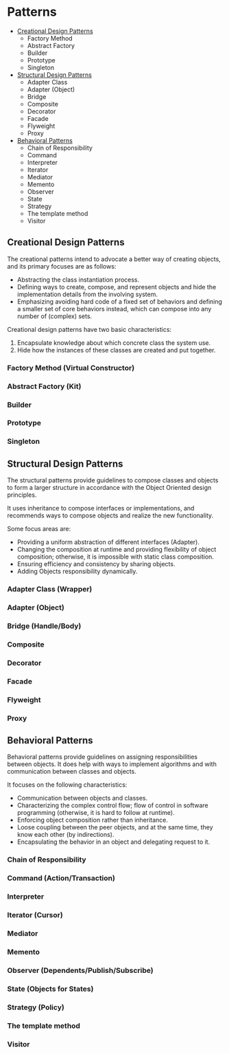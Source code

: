 # Patterns

* [Creational Design Patterns](#creational-design-patterns)
    * Factory Method
    * Abstract Factory
    * Builder
    * Prototype
    * Singleton
* [Structural Design Patterns](#structural-design-patterns)
    * Adapter Class
    * Adapter (Object)
    * Bridge
    * Composite
    * Decorator
    * Facade
    * Flyweight
    * Proxy
* [Behavioral Patterns](#behavioral-patterns)
    * Chain of Responsibility
    * Command
    * Interpreter
    * Iterator
    * Mediator
    * Memento
    * Observer
    * State
    * Strategy
    * The template method
    * Visitor

## Creational Design Patterns

The creational patterns intend to advocate a better way 
of creating objects, and its primary focuses are as 
follows:

* Abstracting the class instantiation process.
* Defining ways to create, compose, and represent objects 
and hide the implementation details from the involving 
system.
* Emphasizing avoiding hard code of a fixed set of 
behaviors and defining a smaller set of core behaviors 
instead, which can compose into any number of (complex) 
sets.

Creational design patterns have two basic characteristics:

1. Encapsulate knowledge about which concrete class the 
system use.
2. Hide how the instances of these classes are created 
and put together.

### Factory Method (Virtual Constructor)

### Abstract Factory (Kit)

### Builder

### Prototype

### Singleton

## Structural Design Patterns

The structural patterns provide guidelines to compose 
classes and objects to form a larger structure in 
accordance with the Object Oriented design principles.

It uses inheritance to compose interfaces or 
implementations, and recommends ways to compose objects 
and realize the new functionality.

Some focus areas are:

* Providing a uniform abstraction of different interfaces 
(Adapter).
* Changing the composition at runtime and providing 
flexibility of object composition; otherwise, it is 
impossible with static class composition.
* Ensuring efficiency and consistency by sharing objects.
* Adding Objects responsibility dynamically.

### Adapter Class (Wrapper)

### Adapter (Object)

### Bridge (Handle/Body)

### Composite

### Decorator

### Facade

### Flyweight

### Proxy

## Behavioral Patterns

Behavioral patterns provide guidelines on assigning 
responsibilities between objects. It does help with 
ways to implement algorithms and with communication 
between classes and objects.

It focuses on the following characteristics:

* Communication between objects and classes.
* Characterizing the complex control flow; flow of 
control in software programming (otherwise, it is hard 
to follow at runtime).
* Enforcing object composition rather than inheritance.
* Loose coupling between the peer objects, and at the 
same time, they know each other (by indirections).
* Encapsulating the behavior in an object and delegating 
request to it.

### Chain of Responsibility

### Command (Action/Transaction)

### Interpreter

### Iterator (Cursor)

### Mediator

### Memento

### Observer (Dependents/Publish/Subscribe)

### State (Objects for States)

### Strategy (Policy)

### The template method

### Visitor

